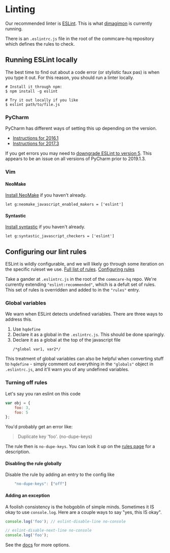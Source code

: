 # Linting

Our recommended linter is [ESLint](http://eslint.org/).
This is what
[dimagimon](https://confluence.dimagi.com/display/internal/Lint-Review+Service)
is currently running.

There is an `.eslintrc.js` file in the root of the commcare-hq repository which
defines the rules to check.

## Running ESLint locally
The best time to find out about a code error (or stylistic faux pas) is when
you type it out.  For this reason, you should run a linter locally.

```shell
# Install it through npm:
$ npm install -g eslint

# Try it out locally if you like
$ eslint path/to/file.js
```

### PyCharm

PyCharm has different ways of setting this up depending on the version.

- [Instructions for 2016.1](https://www.jetbrains.com/help/pycharm/2016.1/using-javascript-code-quality-tools.html?origin=old_help#ESLint)
- [Instructions for 2017.3](https://www.jetbrains.com/help/pycharm/2017.3/eslint.html)

If you get errors you may need to [downgrade ESLint to version 5](https://intellij-support.jetbrains.com/hc/en-us/community/posts/360004195120-TypeError-this-cliEngine-is-not-a-constructor).
This appears to be an issue on all versions of PyCharm prior to 2019.1.3.

### Vim
#### NeoMake
[Install NeoMake](https://github.com/benekastah/neomake) if you haven't
already.
```
let g:neomake_javascript_enabled_makers = ['eslint']
```

#### Syntastic
[Install syntastic](https://github.com/scrooloose/syntastic) if you haven't
already.
```
let g:syntastic_javascript_checkers = ['eslint']
```

## Configuring our lint rules

ESLint is wildly configurable, and we will likely go through some iteration on
the specific ruleset we use.
[Full list of rules](http://eslint.org/docs/rules/).
[Configuring rules](http://eslint.org/docs/user-guide/configuring#configuring-rules)

Take a gander at `.eslintrc.js` in the root of the `commcare-hq` repo. We're
currently extending `"eslint:recommended"`, which is a defult set of rules.
This set of rules is overridden and added to in the `"rules"` entry.

### Global variables
We warn when ESLint detects undefined variables.  There are three ways to
address this.
 1. Use `hqdefine`
 2. Declare it as a global in the `.eslintrc.js`.  This should be done
    sparingly.
 3. Declare it as a global at the top of the javascript file
    ```
    /*global var1, var2*/
    ```
This treatment of global variables can also be helpful when converting stuff to
`hqdefine` - simply comment out everything in the `"globals"` object in
`.eslintrc.js`, and it'll warn you of any undefined variables.

### Turning off rules
Let's say you ran eslint on this code
```javascript
var obj = {
    foo: 3,
    foo: 5
};
```
You'd probably get an error like:
> Duplicate key 'foo'. (no-dupe-keys)

The rule then is `no-dupe-keys`.  You can look it up on the [rules
page](http://eslint.org/docs/rules/) for a description.

#### Disabling the rule globally
Disable the rule by adding an entry to the config like
```javascript
    "no-dupe-keys": ["off"]
```

#### Adding an exception
A foolish consistency is the hobgoblin of simple minds.  Sometimes it IS okay
to use `console.log`.  Here are a couple ways to say "yes, this IS okay".
```javascript
console.log('foo'); // eslint-disable-line no-console

// eslint-disable-next-line no-console
console.log('foo');
```
See the [docs](http://eslint.org/docs/user-guide/configuring#configuring-rules)
for more options.
